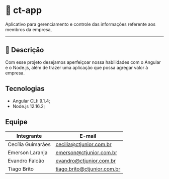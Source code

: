 # :rocket: ct-app
Aplicativo para gerenciamento e controle das informações referente aos membros da empresa, 

---
## :office: Descrição
Com esse projeto desejamos aperfeiçoar nossa habilidades com o Angular e o Node.js, além de trazer uma aplicação que possa agregar valor à empresa.

## Tecnologias
* Angular CLI: 9.1.4;
* Node.js 12.16.2;


## Equipe

|Integrante|E-mail|
|----------|------|
|Cecília Guimarães|cecilia@ctjunior.com.br|
|Emerson Laranja|emerson@ctjunior.com.br|
|Evandro Falcão|evandro@ctjunior.com.br|
|Tiago Brito|tiago.brito@ctjunior.com.br|
